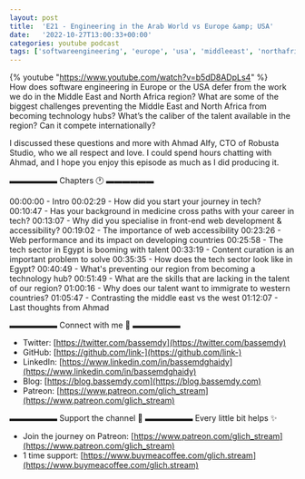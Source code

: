 ```yaml
---
layout: post
title:  'E21 - Engineering in the Arab World vs Europe &amp; USA'
date:   '2022-10-27T13:00:33+00:00'
categories: youtube podcast
tags: ['softwareengineering', 'europe', 'usa', 'middleeast', 'northafrica', 'techhubs', 'talent', 'internationalcompetition', 'techsector', 'webdevelopment', 'accessibility', 'webperformance', 'developingcountries', 'contentcuration', 'skillset', 'immigration']
---
```

{% youtube  "https://www.youtube.com/watch?v=b5dD8ADpLs4" %}
<br />
How does software engineering in Europe or the USA defer from the work we do in the Middle East and North Africa region? What are some of the biggest challenges preventing the Middle East and North Africa from becoming technology hubs? What’s the caliber of the talent available in the region? Can it compete internationally?

I discussed these questions and more with Ahmad Alfy, CTO of Robusta Studio, who we all respect and love. I could spend hours chatting with Ahmad, and I hope you enjoy this episode as much as I did producing it.

▬▬▬▬▬▬ Chapters 🕐  ▬▬▬▬▬▬

00:00:00 - Intro
00:02:29 - How did you start your journey in tech?
00:10:47 - Has your background in medicine cross paths with your career in tech?
00:13:07 - Why did you specialise in front-end web development &amp; accessibility?
00:19:02 - The importance of web accessibility
00:23:26 - Web performance and its impact on developing countries
00:25:58 - The tech sector in Egypt is booming with talent
00:33:19 - Content curation is an important problem to solve
00:35:35 - How does the tech sector look like in Egypt?
00:40:49 - What's preventing our region from becoming a technology hub?
00:51:49 - What are the skills that are lacking in the talent of our region?
01:00:16 - Why does our talent want to immigrate to western countries?
01:05:47 - Contrasting the middle east vs the west
01:12:07 - Last thoughts from Ahmad

▬▬▬▬▬▬ Connect with me 👋 ▬▬▬▬▬▬

- Twitter: [https://twitter.com/bassemdy](https://twitter.com/bassemdy)
- GitHub: [https://github.com/link-](https://github.com/link-)
- LinkedIn: [https://www.linkedin.com/in/bassemdghaidy](https://www.linkedin.com/in/bassemdghaidy)
- Blog: [https://blog.bassemdy.com](https://blog.bassemdy.com)
- Patreon: [https://www.patreon.com/glich_stream](https://www.patreon.com/glich_stream)

▬▬▬▬▬▬ Support the channel 💜 ▬▬▬▬▬▬
Every little bit helps ✨
- Join the journey on Patreon: [https://www.patreon.com/glich_stream](https://www.patreon.com/glich_stream)
- 1 time support: [https://www.buymeacoffee.com/glich.stream](https://www.buymeacoffee.com/glich.stream)
